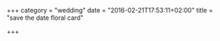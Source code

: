 +++
category = "wedding"
date = "2016-02-21T17:53:11+02:00"
title = "save the date floral card"

+++
